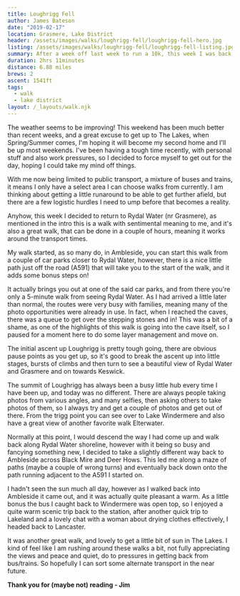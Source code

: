 ```yaml
---
title: Loughrigg Fell
author: James Bateson
date: "2019-02-17"
location: Grasmere, Lake District
header: /assets/images/walks/loughrigg-fell/loughrigg-fell-hero.jpg
listing: /assets/images/walks/loughrigg-fell/loughrigg-fell-listing.jpg
summary: After a week off last week to run a 10k, this week I was back with a walk that I am very fond of. I used to do this walk a lot with my grandparents when I was younger, and also had a very special first date here! So at the end of all that I thought it fitting to go back to where it started.
duration: 2hrs 11minutes
distance: 6.88 miles
brews: 2
ascent: 1541ft
tags:
  - walk
  - lake district
layout: /_layouts/walk.njk
---
```


The weather seems to be improving! This weekend has been much better than recent weeks, and a great excuse to get up to The Lakes, when Spring/Summer comes, I'm hoping it will become my second home and I'll be up most weekends. I've been having a tough time recently, with personal stuff and also work pressures, so I decided to force myself to get out for the day, hoping I could take my mind off things.

With me now being limited to public transport, a mixture of buses and trains, it means I only have a select area I can choose walks from currently. I am thinking about getting a little runaround to be able to get further afield, but there are a few logistic hurdles I need to ump before that becomes a reality.

Anyhow, this week I decided to return to Rydal Water (nr Grasmere), as mentioned in the intro this is a walk with sentimental meaning to me, and it's also a great walk, that can be done in a couple of hours, meaning it works around the transport times.

My walk started, as so many do, in Ambleside, you can start this walk from a couple of car parks closer to Rydal Water, however, there is a nice little path just off the road (A591) that will take you to the start of the walk, and it adds some bonus steps on!

It actually brings you out at one of the said car parks, and from there you're only a 5-minute walk from seeing Rydal Water. As I had arrived a little later than normal, the routes were very busy with families, meaning many of the photo opportunities were already in use. In fact, when I reached the caves, there was a queue to get over the stepping stones and in! This was a bit of a shame, as one of the highlights of this walk is going into the cave itself, so I paused for a moment here to do some layer management and move on.

The initial ascent up Loughrigg is pretty tough going, there are obvious pause points as you get up, so it's good to break the ascent up into little stages, bursts of climbs and then turn to see a beautiful view of Rydal Water and Grasmere and on towards Keswick.

The summit of Loughrigg has always been a busy little hub every time I have been up, and today was no different. There are always people taking photos from various angles, and many selfies, then asking others to take photos of them, so I always try and get a couple of photos and get out of there. From the trigg point you can see over to Lake Windermere and also have a great view of another favorite walk Elterwater.

Normally at this point, I would descend the way I had come up and walk back along Rydal Water shoreline, however with it being so busy and fancying something new, I decided to take a slightly different way back to Ambleside across Black Mire and Deer Hows. This led me along a maze of paths (maybe a couple of wrong turns) and eventually back down onto the path running adjacent to the A591 I started on.

I hadn't seen the sun much all day, however as I walked back into Ambleside it came out, and it was actually quite pleasant a warm. As a little bonus the bus I caught back to Windermere was open top, so I enjoyed a quite warm scenic trip back to the station, after another quick trip to Lakeland and a lovely chat with a woman about drying clothes effectively, I headed back to Lancaster.

It was another great walk, and lovely to get a little bit of sun in The Lakes. I kind of feel like I am rushing around these walks a bit, not fully appreciating the views and peace and quiet, do to pressures in getting back from bus/trains. So hopefully I can sort some alternate transport in the near future.

**Thank you for (maybe not) reading - Jim**
